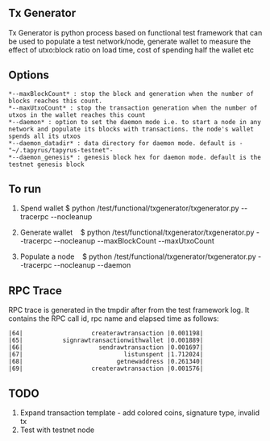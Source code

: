 Tx Generator
------------

Tx Generator is python process based on functional test framework that can be used to populate a test network/node, generate wallet to measure the effect of utxo:block ratio on load time, cost of spending half the wallet etc

Options
--------

    *--maxBlockCount* : stop the block and generation when the number of blocks reaches this count.
    *--maxUtxoCount* : stop the transaction generation when the number of utxos in the wallet reaches this count
    *--daemon* : option to set the daemon mode i.e. to start a node in any network and populate its blocks with transactions. the node's wallet spends all its utxos
    *--daemon_datadir* : data directory for daemon mode. default is -"~/.tapyrus/tapyrus-testnet"-
    *--daemon_genesis* : genesis block hex for daemon mode. default is the testnet genesis block

To run
-------

1. Spend wallet
    $ python /test/functional/txgenerator/txgenerator.py
            --tracerpc
            --nocleanup

2. Generate wallet
    $ python /test/functional/txgenerator/txgenerator.py
            --tracerpc
            --nocleanup
            --maxBlockCount
            --maxUtxoCount

3. Populate a node
    $ python /test/functional/txgenerator/txgenerator.py
            --tracerpc
            --nocleanup
            --daemon

RPC Trace
----------

RPC trace is generated in the tmpdir after from the test framework log. It contains the RPC call id, rpc name and elapsed time as follows:

    |64|                   createrawtransaction |0.001198|
    |65|           signrawtransactionwithwallet |0.001889|
    |66|                     sendrawtransaction |0.001697|
    |67|                            listunspent |1.712024|
    |68|                          getnewaddress |0.261340|
    |69|                   createrawtransaction |0.001576|


TODO
----

1. Expand transaction template - add colored coins, signature type, invalid tx
2. Test with testnet node